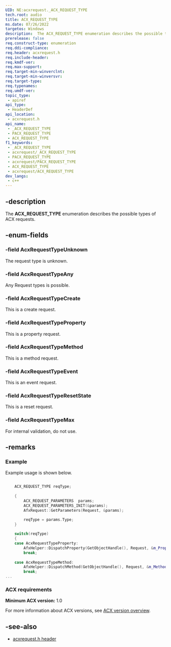 ```yaml
---
UID: NE:acxrequest._ACX_REQUEST_TYPE
tech.root: audio
title: ACX_REQUEST_TYPE
ms.date: 07/26/2022
targetos: Windows
description:  The ACX_REQUEST_TYPE enumeration describes the possible types of ACX requests.
prerelease: false
req.construct-type: enumeration
req.ddi-compliance: 
req.header: acxrequest.h
req.include-header: 
req.kmdf-ver: 
req.max-support: 
req.target-min-winverclnt: 
req.target-min-winversvr: 
req.target-type: 
req.typenames: 
req.umdf-ver: 
topic_type:
 - apiref
api_type:
 - HeaderDef
api_location:
 - acxrequest.h
api_name:
 - _ACX_REQUEST_TYPE
 - PACX_REQUEST_TYPE
 - ACX_REQUEST_TYPE
f1_keywords:
 - _ACX_REQUEST_TYPE
 - acxrequest/_ACX_REQUEST_TYPE
 - PACX_REQUEST_TYPE
 - acxrequest/PACX_REQUEST_TYPE
 - ACX_REQUEST_TYPE
 - acxrequest/ACX_REQUEST_TYPE
dev_langs:
 - c++
---
```


## -description

The **ACX_REQUEST_TYPE** enumeration describes the possible types of ACX requests.

## -enum-fields

### -field AcxRequestTypeUnknown

The request type is unknown.

### -field AcxRequestTypeAny

Any Request types is possible.

### -field AcxRequestTypeCreate

This is a create request.

### -field AcxRequestTypeProperty

This is a property request.

### -field AcxRequestTypeMethod

This is a method request.

### -field AcxRequestTypeEvent

This is an event request.

### -field AcxRequestTypeResetState

This is a reset request.

### -field AcxRequestTypeMax

For internal validation, do not use.

## -remarks

### Example

Example usage is shown below.

```cpp

    ACX_REQUEST_TYPE reqType;
    
    {
        ACX_REQUEST_PARAMETERS  params;
        ACX_REQUEST_PARAMETERS_INIT(&params);
        AfxRequest::GetParameters(Request, &params);

        reqType = params.Type;
    }
    
    switch(reqType)
    {
    case AcxRequestTypeProperty:
        AfxHelper::DispatchProperty(GetObjectHandle(), Request, &m_Properties, recorder);
        break;
   
    case AcxRequestTypeMethod:
        AfxHelper::DispatchMethod(GetObjectHandle(), Request, &m_Methods, recorder);
        break;
...

```

### ACX requirements

**Minimum ACX version:** 1.0

For more information about ACX versions, see [ACX version overview](/windows-hardware/drivers/audio/acx-version-overview).

## -see-also

- [acxrequest.h header](index.md)
